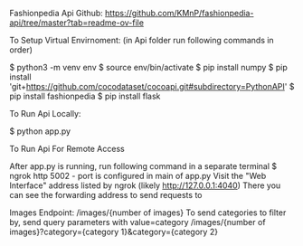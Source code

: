 Fashionpedia Api Github:
https://github.com/KMnP/fashionpedia-api/tree/master?tab=readme-ov-file

To Setup Virtual Envirnoment:
    (in Api folder run following commands in order)

$ python3 -m venv env
$ source env/bin/activate
$ pip install numpy
$ pip install 'git+https://github.com/cocodataset/cocoapi.git#subdirectory=PythonAPI'
$ pip install fashionpedia
$ pip install flask

To Run Api Locally:

$ python app.py

To Run Api For Remote Access

After app.py is running, run following command in a separate terminal
$ ngrok http 5002
    - port is configured in main of app.py
Visit the "Web Interface" address listed by ngrok (likely http://127.0.0.1:4040)
    There you can see the forwarding address to send requests to


Images Endpoint:
    /images/{number of images}
To send categories to filter by, send query parameters with value=category
    /images/{number of images}?category={category 1}&category={category 2}